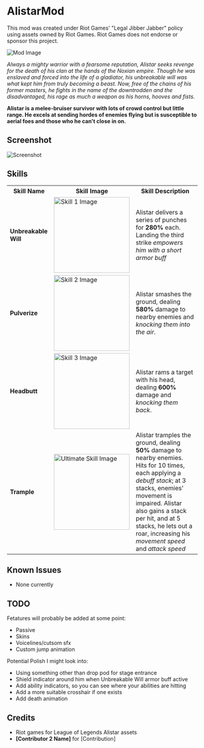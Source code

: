 # AlistarMod

This mod was created under Riot Games' "Legal Jibber Jabber" policy using assets owned by Riot Games. Riot Games does not endorse or sponsor this project.

![Mod Image](https://ddragon.leagueoflegends.com/cdn/img/champion/splash/Alistar_0.jpg)

*Always a mighty warrior with a fearsome reputation,
Alistar seeks revenge for the death of his clan at the hands of the Noxian empire.
Though he was enslaved and forced into the life of a gladiator,
his unbreakable will was what kept him from truly becoming a beast.
Now, free of the chains of his former masters,
he fights in the name of the downtrodden and the disadvantaged,
his rage as much a weapon as his horns, hooves and fists.*

**Alistar is a melee-bruiser survivor with lots of crowd control but little range.
He excels at sending hordes of enemies flying but is susceptible to aerial foes and 
those who he can't close in on.**

## Screenshot
![Screenshot](link)

## Skills

<table>
  <tr>
    <th>Skill Name</th>
    <th>Skill Image</th>
    <th>Skill Description</th>
  </tr>
  <tr>
    <td><b>Unbreakable Will</b></td>
    <td><img src="https://ddragon.leagueoflegends.com/cdn/14.13.1/img/spell/FerociousHowl.png" alt="Skill 1 Image" width="200" height="200"></td>
    <td>Alistar delivers a series of punches for <b>280%</b> each. Landing the third strike <i>empowers him with a short armor buff</i></td>
  </tr>
  <tr>
    <td><b>Pulverize</b></td>
    <td><img src="https://ddragon.leagueoflegends.com/cdn/14.13.1/img/spell/Pulverize.png" alt="Skill 2 Image" width="200" height="200"></td>
    <td>Alistar smashes the ground, dealing <b>580%</b> damage to nearby enemies and <i>knocking them into the air</i>.</td>
  </tr>
  <tr>
    <td><b>Headbutt</b></td>
    <td><img src="https://ddragon.leagueoflegends.com/cdn/14.13.1/img/spell/Headbutt.png" alt="Skill 3 Image" width="200" height="200"></td>
    <td>Alistar rams a target with his head, dealing <b>600%</b> damage and <i>knocking them back</i>.</td>
  </tr>
  <tr>
    <td><b>Trample</b></td>
    <td><img src="https://ddragon.leagueoflegends.com/cdn/14.13.1/img/spell/AlistarE.png" alt="Ultimate Skill Image" width="200" height="200"></td>
    <td>Alistar tramples the ground, dealing <b>50%</b> damage to nearby enemies. Hits for 10 times, each applying a <i>debuff stack</i>; at 3 stacks, enemies' movement is impaired. Alistar also gains a stack per hit, and at 5 stacks, he lets out a roar, increasing his <i>movement speed</i> and <i>attack speed</i></td>
  </tr>
</table>


## Known Issues
- None currently

## TODO
Fetatures will probably be added at some point:
- Passive
- Skins
- Voicelines/cutsom sfx
- Custom jump animation

Potential Polish I might look into:
- Using something other than drop pod for stage entrance
- Shield indicator around him when Unbreakable Will armor buff active
- Add ability indicators, so you can see where your abilities are hitting
- Add a more suitable crosshair if one exists
- Add death animation

## Credits
- Riot games for League of Legends Alistar assets
- **[Contributor 2 Name]** for [Contribution]

